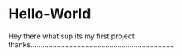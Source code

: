 # Hello-World
Hey there what sup its my first project thanks....................................................................... 
